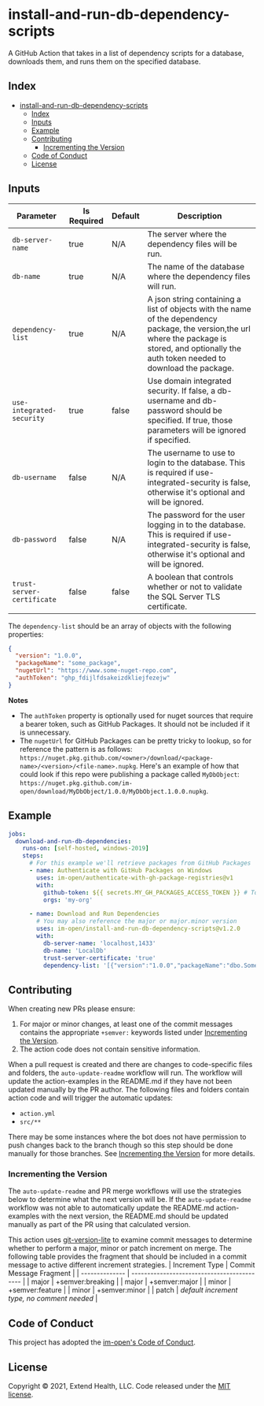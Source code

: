 # install-and-run-db-dependency-scripts

A GitHub Action that takes in a list of dependency scripts for a database, downloads them, and runs them on the specified database.

## Index

- [install-and-run-db-dependency-scripts](#install-and-run-db-dependency-scripts)
  - [Index](#index)
  - [Inputs](#inputs)
  - [Example](#example)
  - [Contributing](#contributing)
    - [Incrementing the Version](#incrementing-the-version)
  - [Code of Conduct](#code-of-conduct)
  - [License](#license)

## Inputs

| Parameter                  | Is Required | Default | Description                                                                                                                                                                                        |
| -------------------------- | ----------- | ------- | -------------------------------------------------------------------------------------------------------------------------------------------------------------------------------------------------- |
| `db-server-name`           | true        | N/A     | The server where the dependency files will be run.                                                                                                                                                 |
| `db-name`                  | true        | N/A     | The name of the database where the dependency files will run.                                                                                                                                      |
| `dependency-list`          | true        | N/A     | A json string containing a list of objects with the name of the dependency package, the version,the url where the package is stored, and optionally the auth token needed to download the package. |
| `use-integrated-security`  | true        | false   | Use domain integrated security. If false, a db-username and db-password should be specified. If true, those parameters will be ignored if specified.                                               |
| `db-username`              | false       | N/A     | The username to use to login to the database. This is required if use-integrated-security is false, otherwise it's optional and will be ignored.                                                   |
| `db-password`              | false       | N/A     | The password for the user logging in to the database. This is required if use-integrated-security is false, otherwise it's optional and will be ignored.                                           |
| `trust-server-certificate` | false       | false   | A boolean that controls whether or not to validate the SQL Server TLS certificate.                                                                                                                 |

The `dependency-list` should be an array of objects with the following properties:

```json
{
  "version": "1.0.0",
  "packageName": "some_package",
  "nugetUrl": "https://www.some-nuget-repo.com",
  "authToken": "ghp_fdijlfdsakeizdkliejfezejw"
}
```

**Notes** 
* The `authToken` property is optionally used for nuget sources that require a bearer token, such as GitHub Packages. It should not be included if it is unnecessary.
* The `nugetUrl` for GitHub Packages can be pretty tricky to lookup, so for reference the pattern is as follows: `https://nuget.pkg.github.com/<owner>/download/<package-name>/<version>/<file-name>.nupkg`. Here's an example of how that could look if this repo were publishing a package called `MyDbObject`: `https://nuget.pkg.github.com/im-open/download/MyDbObject/1.0.0/MyDbObject.1.0.0.nupkg`.

## Example

```yml
jobs:
  download-and-run-db-dependencies:
    runs-on: [self-hosted, windows-2019]
    steps:
      # For this example we'll retrieve packages from GitHub Packages 
      - name: Authenticate with GitHub Packages on Windows
        uses: im-open/authenticate-with-gh-package-registries@v1
        with:
          github-token: ${{ secrets.MY_GH_PACKAGES_ACCESS_TOKEN }} # Token has read:packages scope and is authorized for each of the orgs
          orgs: 'my-org'

      - name: Download and Run Dependencies
        # You may also reference the major or major.minor version
        uses: im-open/install-and-run-db-dependency-scripts@v1.2.0
        with:
          db-server-name: 'localhost,1433'
          db-name: 'LocalDb'
          trust-server-certificate: 'true'
          dependency-list: '[{"version":"1.0.0","packageName":"dbo.Something","nugetUrl":"https://nuget.pkg.github.com/my-org/download/Something/1.0.0/dbo.Something.1.0.0.nupkg","authToken":"ghp_dkfsjakldafl"},{"version":"1.2.0","packageName":"dbo.SomeOtherThing","nugetUrl":"https://nuget.pkg.github.com/my-org/download/SomeOtherThing/1.2.0/dbo.SomeOtherThing1.2.0.nupkg","authToken":"ghp_dkfsjakldafl"}]'
```

## Contributing

When creating new PRs please ensure:

1. For major or minor changes, at least one of the commit messages contains the appropriate `+semver:` keywords listed under [Incrementing the Version](#incrementing-the-version).
1. The action code does not contain sensitive information.

When a pull request is created and there are changes to code-specific files and folders, the `auto-update-readme` workflow will run.  The workflow will update the action-examples in the README.md if they have not been updated manually by the PR author. The following files and folders contain action code and will trigger the automatic updates:

- `action.yml`
- `src/**`

There may be some instances where the bot does not have permission to push changes back to the branch though so this step should be done manually for those branches. See [Incrementing the Version](#incrementing-the-version) for more details.

### Incrementing the Version

The `auto-update-readme` and PR merge workflows will use the strategies below to determine what the next version will be.  If the `auto-update-readme` workflow was not able to automatically update the README.md action-examples with the next version, the README.md should be updated manually as part of the PR using that calculated version.

This action uses [git-version-lite] to examine commit messages to determine whether to perform a major, minor or patch increment on merge.  The following table provides the fragment that should be included in a commit message to active different increment strategies.
| Increment Type | Commit Message Fragment                     |
| -------------- | ------------------------------------------- |
| major          | +semver:breaking                            |
| major          | +semver:major                               |
| minor          | +semver:feature                             |
| minor          | +semver:minor                               |
| patch          | *default increment type, no comment needed* |

## Code of Conduct

This project has adopted the [im-open's Code of Conduct](https://github.com/im-open/.github/blob/master/CODE_OF_CONDUCT.md).

## License

Copyright &copy; 2021, Extend Health, LLC. Code released under the [MIT license](LICENSE).

[git-version-lite]: https://github.com/im-open/git-version-lite
